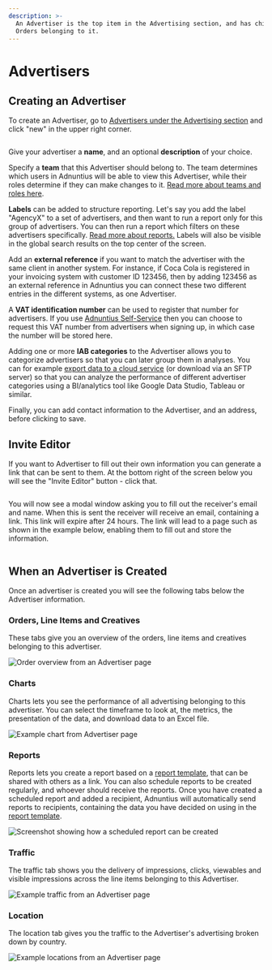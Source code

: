 ```yaml
---
description: >-
  An Advertiser is the top item in the Advertising section, and has children
  Orders belonging to it.
---
```


# Advertisers

## Creating an Advertiser

To create an Advertiser, go to [Advertisers under the Advertising section](https://admin.adnuntius.com/advertisers) and click "new" in the upper right corner.&#x20;

<figure><img src="../../../.gitbook/assets/image (57).png" alt=""><figcaption></figcaption></figure>

Give your advertiser a **name**, and an optional **description** of your choice.

Specify a **team** that this Advertiser should belong to. The team determines which users in Adnuntius will be able to view this Advertiser, while their roles determine if they can make changes to it. [Read more about teams and roles here](https://docs.adnuntius.com/adnuntius-advertising/admin-ui/users).

**Labels** can be added to structure reporting. Let's say you add the label "AgencyX" to a set of advertisers, and then want to run a report only for this group of advertisers. You can then run a report which filters on these advertisers specifically. [Read more about reports.](../queries/advertising-queries.md) Labels will also be visible in the global search results on the top center of the screen.

Add an **external reference** if you want to match the advertiser with the same client in another system. For instance, if Coca Cola is registered in your invoicing system with customer ID 123456, then by adding 123456 as an external reference in Adnuntius you can connect these two different entries in the different systems, as one Advertiser.

A **VAT identification number** can be used to register that number for advertisers. If you use [Adnuntius Self-Service](https://adnuntius.com/selfservice) then you can choose to request this VAT number from advertisers when signing up, in which case the number will be stored here.

Adding one or more **IAB categories** to the Advertiser allows you to categorize advertisers so that you can later group them in analyses. You can for example [export data to a cloud service](../../../adnuntius-data/user-interface-guide/admin/data-exports.md) (or download via an SFTP server) so that you can analyze the performance of different advertiser categories using a BI/analytics tool like Google Data Studio, Tableau or similar.&#x20;

Finally, you can add contact information to the Advertiser, and an address, before clicking to save.&#x20;

## Invite Editor

If you want to Advertiser to fill out their own information you can generate a link that can be sent to them. At the bottom right of the screen below you will see the "Invite Editor" button - click that.

<figure><img src="../../../.gitbook/assets/Invite Editor.png" alt=""><figcaption></figcaption></figure>

You will now see a modal window asking you to fill out the receiver's email and name. When this is sent the receiver will receive an email, containing a link. This link will expire after 24 hours. The link will lead to  a page such as shown in the example below, enabling them to fill out and store the information.&#x20;

<figure><img src="../../../.gitbook/assets/202510 Invite Editor.png" alt=""><figcaption></figcaption></figure>

## When an Advertiser is Created

Once an advertiser is created you will see the following tabs below the Advertiser information.

### Orders, Line Items and Creatives

These tabs give you an overview of the orders, line items and creatives belonging to this advertiser.

![Order overview from an Advertiser page](<../../../.gitbook/assets/202207 Orders from Advertiser Page.png>)

### Charts

Charts lets you see the performance of all advertising belonging to this advertiser. You can select the timeframe to look at, the metrics, the presentation of the data, and download data to an Excel file.&#x20;

![Example chart from Advertiser page](<../../../.gitbook/assets/202207 Charts from Advertiser Page.png>)

### Reports

Reports lets you create a report based on a [report template](../reports/reports-templates-and-schedules.md), that can be shared with others as a link. You can also schedule reports to be created regularly, and whoever should receive the reports. Once you have created a scheduled report and added a recipient, Adnuntius will automatically send reports to recipients, containing the data you have decided on using in the [report template](../reports/reports-templates-and-schedules.md).

![Screenshot showing how a scheduled report can be created ](<../../../.gitbook/assets/202207 Reports from Advertiser Page.png>)

### Traffic

The traffic tab shows you the delivery of impressions, clicks, viewables and visible impressions across the line items belonging to this Advertiser.

![Example traffic from an Advertiser page](<../../../.gitbook/assets/202207 Traffic from Advertiser Page.png>)

### Location

The location tab gives you the traffic to the Advertiser's advertising broken down by country.

![Example locations from an Advertiser page](<../../../.gitbook/assets/202207 Location from Advertiser Page.png>)
